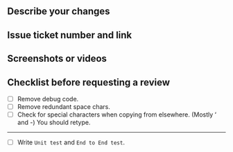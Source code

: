 ## Describe your changes

## Issue ticket number and link

## Screenshots or videos

## Checklist before requesting a review

- [ ] Remove debug code.
- [ ] Remove redundant space chars.
- [ ] Check for special characters when copying from elsewhere. (Mostly ‘ and -) You should retype.

---

- [ ] Write `Unit test` and `End to End test`.
